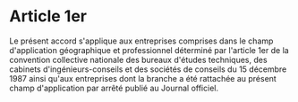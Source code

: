 # Article 1er

  
Le présent accord s'applique aux entreprises comprises dans le champ d'application géographique et professionnel déterminé par l'article 1er de la convention collective nationale des bureaux d'études techniques, des cabinets d'ingénieurs-conseils et des sociétés de conseils du 15 décembre 1987 ainsi qu'aux entreprises dont la branche a été rattachée au présent champ d'application par arrêté publié au Journal officiel.

